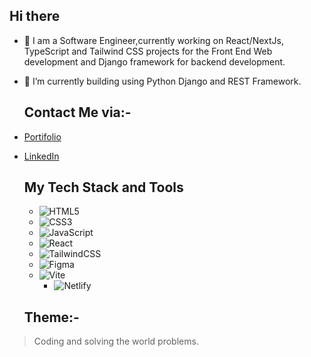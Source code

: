 ## Hi there 

- 🔭 I am  a Software Engineer,currently working on React/NextJs, TypeScript and Tailwind CSS projects for the Front End Web development and Django framework for backend development.
- 🌱 I’m currently building using Python Django and REST Framework.
  
  ## Contact Me via:-
  
- [Portifolio](https://matthewkuria.vercel.app)
- [LinkedIn](https://www.linkedin.com/in/matthew-kuria/)

  ## My Tech Stack and Tools
  - ![HTML5](https://img.shields.io/badge/html5-%23E34F26.svg?style=for-the-badge&logo=html5&logoColor=white)
  - ![CSS3](https://img.shields.io/badge/css3-%231572B6.svg?style=for-the-badge&logo=css3&logoColor=white)
  - ![JavaScript](https://img.shields.io/badge/javascript-%23323330.svg?style=for-the-badge&logo=javascript&logoColor=%23F7DF1E)
  - ![React](https://img.shields.io/badge/react-%2320232a.svg?style=for-the-badge&logo=react&logoColor=%2361DAFB)
  - ![TailwindCSS](https://img.shields.io/badge/tailwindcss-%2338B2AC.svg?style=for-the-badge&logo=tailwind-css&logoColor=white)
  - ![Figma](https://img.shields.io/badge/figma-%23F24E1E.svg?style=for-the-badge&logo=figma&logoColor=white)
  - ![Vite](https://img.shields.io/badge/vite-%23646CFF.svg?style=for-the-badge&logo=vite&logoColor=white)
    - ![Netlify](https://img.shields.io/badge/netlify-%23000000.svg?style=for-the-badge&logo=netlify&logoColor=#00C7B7)
  
    
  
  ## Theme:-
 > Coding and solving the world problems.


